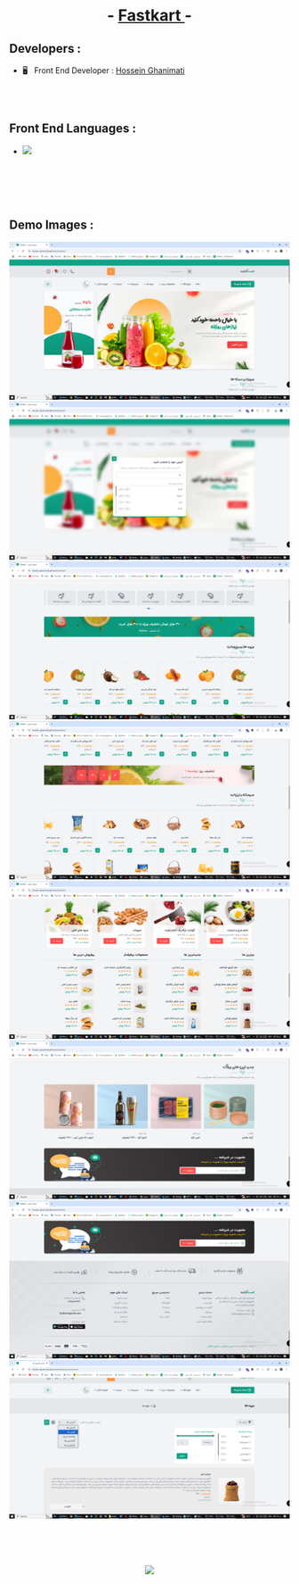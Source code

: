 <h1 align="center">- <a href="https://hossein-ghanimati.github.io/fastkart/index.html"> Fastkart </a> -</h1>


<h2>Developers : </h2>
<ul>
  <li>🖥 &nbsp; Front End Developer : <a href="github.com/hossein-ghanimati">Hossein Ghanimati</a></li>
</ul>

<br/>
<br/>

<h2>Front End Languages : </h2>
<ul>
  <li>
  <img src="https://skillicons.dev/icons?i=js,html,css,tailwind" data-canonical-src="https://skillicons.dev/icons?i=js,html,css,tailwind" style="max-width: 100%;">
  </li>
</ul>

<br/>
<br/>

<br/>
<br/>

<h2>Demo Images :</h2>

<p>
  <img src="https://raw.githubusercontent.com/hossein-ghanimati/fastkart/refs/heads/main/demo/1.png" />
  <br>
  <img src="https://raw.githubusercontent.com/hossein-ghanimati/fastkart/refs/heads/main/demo/2.png" />
  <br>
  <img src="https://raw.githubusercontent.com/hossein-ghanimati/fastkart/refs/heads/main/demo/3.png" />
  <br>
  <img src="https://raw.githubusercontent.com/hossein-ghanimati/fastkart/refs/heads/main/demo/4.png" />
  <br>
  <img src="https://raw.githubusercontent.com/hossein-ghanimati/fastkart/refs/heads/main/demo/5.png" />
  <br>
  <img src="https://raw.githubusercontent.com/hossein-ghanimati/fastkart/refs/heads/main/demo/6.png" />
  <br>
  <img src="https://raw.githubusercontent.com/hossein-ghanimati/fastkart/refs/heads/main/demo/7.png" />
  <br>
  <img src="https://raw.githubusercontent.com/hossein-ghanimati/fastkart/refs/heads/main/demo/8.png" />
</p>


<br/>
<br/>


<h2 align="center">
  <a href="https://hossein-ghanimati.github.io/fastkart/"><img src="https://img.shields.io/badge/See%20Demo-8A2BE2" /></a>
</h2>
